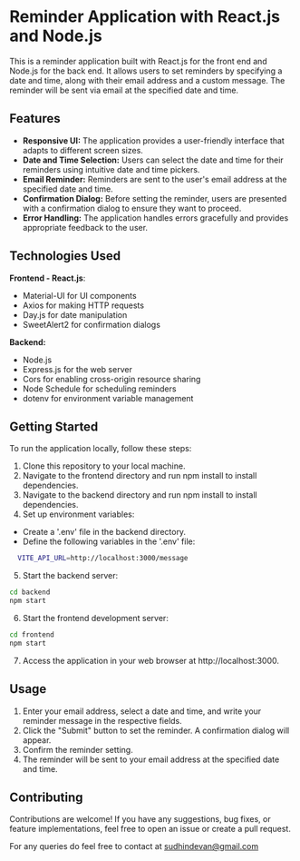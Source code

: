 # Reminder Application with React.js and Node.js
This is a reminder application built with React.js for the front end and Node.js for the back end. It allows users to set reminders by specifying a date and time, along with their email address and a custom message. The reminder will be sent via email at the specified date and time.

## Features
- **Responsive UI:** The application provides a user-friendly interface that adapts to different screen sizes.
- **Date and Time Selection:** Users can select the date and time for their reminders using intuitive date and time pickers.
- **Email Reminder:** Reminders are sent to the user's email address at the specified date and time.
- **Confirmation Dialog:** Before setting the reminder, users are presented with a confirmation dialog to ensure they want to proceed.
- **Error Handling:** The application handles errors gracefully and provides appropriate feedback to the user.

## Technologies Used

 **Frontend - React.js**:

- Material-UI for UI components
- Axios for making HTTP requests
- Day.js for date manipulation
- SweetAlert2 for confirmation dialogs

**Backend:**

- Node.js
- Express.js for the web server
- Cors for enabling cross-origin resource sharing
- Node Schedule for scheduling reminders
- dotenv for environment variable management

## Getting Started

To run the application locally, follow these steps:

1. Clone this repository to your local machine.
2. Navigate to the frontend directory and run npm install to install dependencies.
4. Navigate to the backend directory and run npm install to install dependencies.
5. Set up environment variables:
- Create a '.env' file in the backend directory.
- Define the following variables in the '.env' file:

```bash
  VITE_API_URL=http://localhost:3000/message
```
5. Start the backend server:
```bash
cd backend
npm start
```
6. Start the frontend development server:
```bash
cd frontend
npm start
```
7. Access the application in your web browser at http://localhost:3000.

## Usage
1. Enter your email address, select a date and time, and write your reminder message in the respective fields.
2. Click the "Submit" button to set the reminder. A confirmation dialog will appear.
3. Confirm the reminder setting.
4. The reminder will be sent to your email address at the specified date and time.

## Contributing
Contributions are welcome! If you have any suggestions, bug fixes, or feature implementations, feel free to open an issue or create a pull request.

For any queries do feel free to contact at sudhindevan@gmail.com
